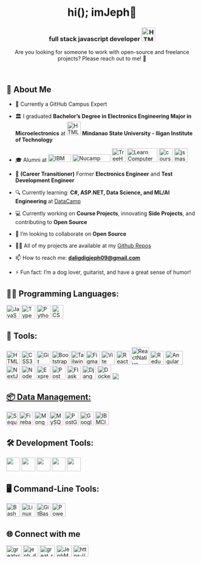 <h1 align="center">hi(); imJeph👋</h1>
<h3 align="center">full stack javascript developer <a target="_blank" rel="noreferrer"><img src="https://media.tenor.com/Vamd6ClPOPUAAAAi/agenturleben-hannover.gif" width="36" height="36" alt="HTML5" /></a></h3>
<p align="center">Are you looking for someone to work with open-source and freelance projects? Please reach out to me! 🤝</p>
<br/>

## 💼 About Me

- 🚩 Currently a GitHub Campus Expert

- 🏛️ I graduated **Bachelor’s Degree in Electronics Engineering Major in Microelectronics** at <a target="_blank" rel="noreferrer"><img src="https://www.msuiit.edu.ph/assets/img/seal-02.png" width="36" height="36" alt="HTML5" /></a> **Mindanao State University - Iligan Institute of Technology**

- 🎓 Alumni at <a target="_blank" rel="noreferrer" href="https://www.ibm.com/us-en"><img src="https://upload.wikimedia.org/wikipedia/commons/thumb/5/51/IBM_logo.svg/1024px-IBM_logo.svg.png" width="60" height="20" alt="IBM Logo" /></a>  <a target="_blank" rel="noreferrer" href="https://www.nucamp.co/">
  <img src="https://www.nucamp.co/assets/imgs/nucamp-logotype-only-color-vector.svg" width="100" height="20" alt="Nucamp Logo" /></a>  <a target="_blank" rel="noreferrer" href="https://teamtreehouse.com/">
  <img src="https://ecs-static.teamtreehouse.com/assets/logo-232a207b24bcb8ab1fba7c1d85467f71d7b2d010d427c859987ed641706f45d9.png" width="36" height="36" alt="TreeHouse Logo" /></a>  <a target="_blank" rel="noreferrer" href="https://learncomputertoday.net/">
  <img src="https://learncomputertoday.net/wp-content/uploads/2023/09/Logo-with-tradamark.png.webp" width="80" height="36" alt="Learn Computer Today Philippines Logo" /></a>
  <img src="https://cdn.icon-icons.com/icons2/2699/PNG/512/coursera_logo_icon_169326.png" width="36" height="36" alt="coursera" /></a>
  <img src="https://www.jsmastery.pro/assets/general/icons/favicon-32x32.png" width="36" height="36" alt="jsmastery" /></a>
 
- 👔 **(Career Transitioner)** Former **Electronics Engineer** and **Test Development Engineer**
   
- 🔍 Currently learning: **C#, ASP.NET, Data Science, and ML/AI Engineering** at [DataCamp](https://www.datacamp.com/)
  
- 💻 Currently working on **Course Projects**, innovating **Side Projects**, and contributing to **Open Source**

- 👯 I’m looking to collaborate on **Open Source**

<!-- - 🤝 I’m looking for help with **Java, C#, ASP.NET and Data Science & AI/ML Engineering** -->

- 👨‍💻 All of my projects are available at my [Github Repos](https://github.com/greatxrider?tab=repositories)

- 📫 How to reach me: **daligdigjeph09@gmail.com**

- ⚡ Fun fact: I’m a dog lover, guitarist, and have a great sense of humor!

## 🧑‍💻 Programming Languages:
<p align="left">
    <a target="_blank" rel="noreferrer"><img src="https://raw.githubusercontent.com/danielcranney/readme-generator/main/public/icons/skills/javascript-colored.svg" width="36" height="36" alt="JavaScript" /></a>
    <a target="_blank" rel="noreferrer"><img src="https://raw.githubusercontent.com/danielcranney/readme-generator/main/public/icons/skills/typescript-colored.svg" width="36" height="36" alt="TypeScript" /></a>
    <a target="_blank" rel="noreferrer"><img src="https://raw.githubusercontent.com/danielcranney/readme-generator/main/public/icons/skills/python-colored.svg" width="36" height="36" alt="Python" /></a>
    <a target="_blank" rel="noreferrer"><img src="https://static-00.iconduck.com/assets.00/c-sharp-c-icon-1822x2048-wuf3ijab.png" width="30" height="36" alt="CSharp" /></a>
</p>

## 🧰 Tools:
<p align="left">
    <a target="_blank" rel="noreferrer"><img src="https://raw.githubusercontent.com/danielcranney/readme-generator/main/public/icons/skills/html5-colored.svg" width="36" height="36" alt="HTML5" /></a>
    <a target="_blank" rel="noreferrer"><img src="https://raw.githubusercontent.com/danielcranney/readme-generator/main/public/icons/skills/css3-colored.svg" width="36" height="36" alt="CSS3" /></a>
    <a target="_blank" rel="noreferrer"><img src="https://raw.githubusercontent.com/danielcranney/readme-generator/main/public/icons/skills/git-colored.svg" width="36" height="36" alt="Git" /></a>
    <a target="_blank" rel="noreferrer"><img src="https://upload.wikimedia.org/wikipedia/commons/b/b2/Bootstrap_logo.svg" width="46" height="36" alt="Bootstrap" /></a>
    <a target="_blank" rel="noreferrer"><img src="https://raw.githubusercontent.com/danielcranney/readme-generator/main/public/icons/skills/tailwindcss-colored.svg" width="36" height="36" alt="TailwindCSS" /></a>
    <a target="_blank" rel="noreferrer"><img src="https://upload.wikimedia.org/wikipedia/commons/3/33/Figma-logo.svg" width="36" height="36" alt="Figma" /></a>
    <a target="_blank" rel="noreferrer"><img src="https://raw.githubusercontent.com/danielcranney/readme-generator/main/public/icons/skills/vite-colored.svg" width="36" height="36" alt="Vite" /></a>
    <a target="_blank" rel="noreferrer"><img src="https://raw.githubusercontent.com/danielcranney/readme-generator/main/public/icons/skills/react-colored.svg" width="36" height="36" alt="React" /></a>
    <a target="_blank" rel="noreferrer"><img src="https://cdn.worldvectorlogo.com/logos/react-native-1.svg" width="46" height="46" alt="ReactNative" /></a>
    <a target="_blank" rel="noreferrer"><img src="https://raw.githubusercontent.com/danielcranney/readme-generator/main/public/icons/skills/redux-colored.svg" width="36" height="36" alt="Redux" /></a>
    <a target="_blank" rel="noreferrer"><img src="https://upload.wikimedia.org/wikipedia/commons/c/cf/Angular_full_color_logo.svg" width="46" height="36" alt="Angular" /></a>
    <a target="_blank" rel="noreferrer"><img src="https://raw.githubusercontent.com/danielcranney/readme-generator/main/public/icons/skills/nextjs-colored-dark.svg" width="36" height="36" alt="NextJs" /></a>
    <a target="_blank" rel="noreferrer"><img src="https://raw.githubusercontent.com/danielcranney/readme-generator/main/public/icons/skills/nodejs-colored.svg" width="36" height="36" alt="NodeJS" /></a>
    <a target="_blank" rel="noreferrer"><img src="https://raw.githubusercontent.com/danielcranney/readme-generator/main/public/icons/skills/express-colored-dark.svg" width="36" height="36" alt="Express" /></a>
    <a target="_blank" rel="noreferrer"><img src="https://cdn.worldvectorlogo.com/logos/postman.svg" width="36" height="36" alt="Postman" /></a>
    <a target="_blank" rel="noreferrer"><img src="https://raw.githubusercontent.com/danielcranney/readme-generator/main/public/icons/skills/flask-colored-dark.svg" width="36" height="36" alt="Flask" /></a>
    <a target="_blank" rel="noreferrer"><img src="https://svgl.app/library/django.svg" width="36" height="36" alt="Django" /></a>
    <a target="_blank" rel="noreferrer"><img src="https://www.svgrepo.com/show/448221/docker.svg" width="36" height="36" alt="Docker" /></a>
    <a href="https://github.com"><img src="https://img.shields.io/badge/github-%23121011.svg?style=for-the-badge&logo=github&logoColor=white"/>
</p>

## 📦 Data Management:
<p>
    <a target="_blank" rel="noreferrer"><img src="https://cdn.freebiesupply.com/logos/large/2x/sequelize-logo-png-transparent.png" width="30" height="36" alt="Sequelize" /></a>
    <a target="_blank" rel="noreferrer"><img src="https://www.svgrepo.com/show/353735/firebase.svg" width="36" height="36" alt="Firebase" /></a>
    <a target="_blank" rel="noreferrer"><img src="https://raw.githubusercontent.com/danielcranney/readme-generator/main/public/icons/skills/mongodb-colored.svg" width="36" height="36" alt="MongoDB" /></a>
    <a target="_blank" rel="noreferrer"><img src="https://raw.githubusercontent.com/danielcranney/readme-generator/main/public/icons/skills/mysql-colored.svg" width="36" height="36" alt="MySQL" /></a>
    <a target="_blank" rel="noreferrer"><img src="https://www.vectorlogo.zone/logos/postgresql/postgresql-icon.svg" width="36" height="36" alt="PostGreSQL" /></a>
    <a target="_blank" rel="noreferrer"><img src="https://www.svgrepo.com/show/448223/gcp.svg" width="36" height="36" alt="Google cloud" /></a>
    <a target="_blank" rel="noreferrer"><img src="https://cdn.icon-icons.com/icons2/2699/PNG/512/ibm_cloud_logo_icon_169019.png" width="36" height="36" alt="IBMCloud" /></a>
</p>

## 🛠️ Development Tools:
<p>
  <a href="https://code.visualstudio.com/"><img width="36" height="36" src="https://cdn.freebiesupply.com/logos/large/2x/visual-studio-code-logo-png-transparent.png"/></a>
  <a href="https://visualstudio.microsoft.com/"><img width="36" height="36" src="https://upload.wikimedia.org/wikipedia/commons/thumb/2/2c/Visual_Studio_Icon_2022.svg/1200px-Visual_Studio_Icon_2022.svg.png"/></a>
  <a href="https://www.jetbrains.com/webstorm/"><img width="36" height="36" src="https://upload.wikimedia.org/wikipedia/commons/thumb/c/c0/WebStorm_Icon.svg/512px-WebStorm_Icon.svg.png?20210315203338"/></a>
  <a href="https://www.jetbrains.com/pycharm/"><img width="36" height="36" src="https://upload.wikimedia.org/wikipedia/commons/thumb/1/1d/PyCharm_Icon.svg/512px-PyCharm_Icon.svg.png"/></a>
  <a href="https://developer.android.com/studio"><img width="36" height="36" src="https://uxwing.com/wp-content/themes/uxwing/download/brands-and-social-media/android-studio-icon.png"/></a>
</p>

## 🖥️ Command-Line Tools:
<p>
  <a target="_blank" rel="noreferrer"><img src="https://cdn.worldvectorlogo.com/logos/bash-2.svg" width="36" height="36" alt="Bash"/></a>
  <a target="_blank" rel="noreferrer"><img src="https://www.svgrepo.com/show/452054/linux.svg" width="36" height="36" alt="Linux" /></a>
  <a target="_blank" rel="noreferrer"><img src="https://cdn.worldvectorlogo.com/logos/git-bash.svg" width="36" height="36" alt="GitBash" /></a>
  <a target="_blank" rel="noreferrer"><img src="https://cdn.worldvectorlogo.com/logos/powershell.svg" width="36" height="36" alt="Powershell" /></a>
</p>

## 🌐 Connect with me
<p align="left">
  <a href="https://codepen.io/greatxrider" target="blank"><img align="center" src="https://raw.githubusercontent.com/rahuldkjain/github-profile-readme-generator/master/src/images/icons/Social/codepen.svg" alt="greatxrider" height="30" width="40" /></a>
  <a href="https://twitter.com/mrjephdev" target="blank"><img align="center" src="https://raw.githubusercontent.com/rahuldkjain/github-profile-readme-generator/master/src/images/icons/Social/twitter.svg" alt="jeph_daligdig" height="30" width="40" /></a>
  <a href="https://www.instagram.com/mrjephdev/" target="blank"><img align="center" src="https://raw.githubusercontent.com/rahuldkjain/github-profile-readme-generator/master/src/images/icons/Social/instagram.svg" alt="great_rider" height="30" width="40" /></a>
  <a href="https://www.linkedin.com/in/jephmari/" target="blank"><img align="center" src="https://raw.githubusercontent.com/rahuldkjain/github-profile-readme-generator/master/src/images/icons/Social/linked-in-alt.svg" alt="JephMariDaligdig" height="30" width="40" /></a>
  <a href="https://stackoverflow.com/users/21569052/jeph-mari" target="blank"><img align="center" src="https://raw.githubusercontent.com/rahuldkjain/github-profile-readme-generator/master/src/images/icons/Social/stack-overflow.svg" alt="https://stackoverflow.com/users/14479352/ginoong-flores"   height="30" width="40" /></a>
</p>
